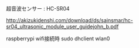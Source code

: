 超音波センサー : HC-SR04

http://akizukidenshi.com/download/ds/sainsmar/hc-sr04_ultrasonic_module_user_guidejohn_b.pdf


raspberrypi wifi接続時
sudo dhclient wlan0
